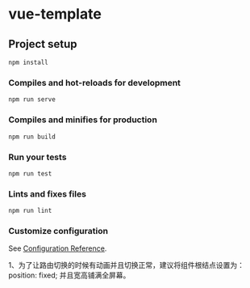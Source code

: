 # vue-template

## Project setup
```
npm install
```

### Compiles and hot-reloads for development
```
npm run serve
```

### Compiles and minifies for production
```
npm run build
```

### Run your tests
```
npm run test
```

### Lints and fixes files
```
npm run lint
```

### Customize configuration
See [Configuration Reference](https://cli.vuejs.org/config/).

1、为了让路由切换的时候有动画并且切换正常，建议将组件根结点设置为：position: fixed; 并且宽高铺满全屏幕。

